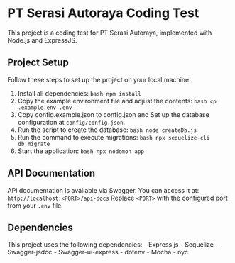 # PT Serasi Autoraya Coding Test
This project is a coding test for PT Serasi Autoraya, implemented with Node.js and ExpressJS.

## Project Setup
Follow these steps to set up the project on your local machine: 
1. Install all dependencies: ```bash npm install ``` 
2. Copy the example environment file and adjust the contents: ```bash cp .example.env .env ``` 
3. Copy config.example.json to config.json and Set up the database configuration at `config/config.json`. 
4. Run the script to create the database: ```bash node createDb.js ``` 
5. Run the command to execute migrations: ```bash npx sequelize-cli db:migrate ``` 
6. Start the application: ```bash npx nodemon app ```


## API Documentation
API documentation is available via Swagger. You can access it at: `` http://localhost:<PORT>/api-docs `` Replace `<PORT>` with the configured port from your `.env` file.

## Dependencies
This project uses the following dependencies: - Express.js - Sequelize - Swagger-jsdoc - Swagger-ui-express - dotenv - Mocha - nyc